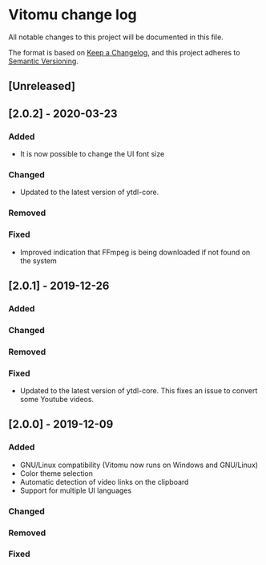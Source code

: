 # Vitomu change log

All notable changes to this project will be documented in this file.

The format is based on [Keep a Changelog](https://keepachangelog.com/en/1.0.0/),
and this project adheres to [Semantic Versioning](https://semver.org/spec/v2.0.0.html).

## [Unreleased]

## [2.0.2] - 2020-03-23
### Added 
- It is now possible to change the UI font size
### Changed
- Updated to the latest version of ytdl-core.
### Removed
### Fixed
- Improved indication that FFmpeg is being downloaded if not found on the system

## [2.0.1] - 2019-12-26
### Added
### Changed
### Removed
### Fixed
- Updated to the latest version of ytdl-core. This fixes an issue to convert some Youtube videos.

## [2.0.0] - 2019-12-09
### Added
- GNU/Linux compatibility (Vitomu now runs on Windows and GNU/Linux)
- Color theme selection
- Automatic detection of video links on the clipboard
- Support for multiple UI languages
### Changed
### Removed
### Fixed